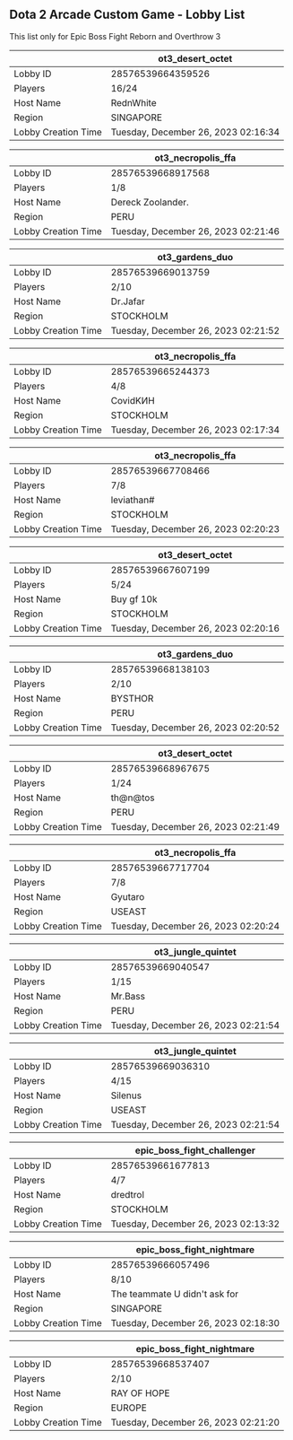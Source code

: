 ## Dota 2 Arcade Custom Game - Lobby List

This list only for Epic Boss Fight Reborn and Overthrow 3

|  | ot3_desert_octet |
| ------ | ------ |
| Lobby ID | 28576539664359526 |
| Players | 16/24 |
| Host Name | RednWhite |
| Region | SINGAPORE |
| Lobby Creation Time | Tuesday, December 26, 2023 02:16:34 |


|  | ot3_necropolis_ffa |
| ------ | ------ |
| Lobby ID | 28576539668917568 |
| Players | 1/8 |
| Host Name | Dereck Zoolander. |
| Region | PERU |
| Lobby Creation Time | Tuesday, December 26, 2023 02:21:46 |


|  | ot3_gardens_duo |
| ------ | ------ |
| Lobby ID | 28576539669013759 |
| Players | 2/10 |
| Host Name | Dr.Jafar |
| Region | STOCKHOLM |
| Lobby Creation Time | Tuesday, December 26, 2023 02:21:52 |


|  | ot3_necropolis_ffa |
| ------ | ------ |
| Lobby ID | 28576539665244373 |
| Players | 4/8 |
| Host Name | CovidKИН |
| Region | STOCKHOLM |
| Lobby Creation Time | Tuesday, December 26, 2023 02:17:34 |


|  | ot3_necropolis_ffa |
| ------ | ------ |
| Lobby ID | 28576539667708466 |
| Players | 7/8 |
| Host Name | leviathan# |
| Region | STOCKHOLM |
| Lobby Creation Time | Tuesday, December 26, 2023 02:20:23 |


|  | ot3_desert_octet |
| ------ | ------ |
| Lobby ID | 28576539667607199 |
| Players | 5/24 |
| Host Name | Buy gf 10k |
| Region | STOCKHOLM |
| Lobby Creation Time | Tuesday, December 26, 2023 02:20:16 |


|  | ot3_gardens_duo |
| ------ | ------ |
| Lobby ID | 28576539668138103 |
| Players | 2/10 |
| Host Name | BYSTHOR |
| Region | PERU |
| Lobby Creation Time | Tuesday, December 26, 2023 02:20:52 |


|  | ot3_desert_octet |
| ------ | ------ |
| Lobby ID | 28576539668967675 |
| Players | 1/24 |
| Host Name | th@n@tos |
| Region | PERU |
| Lobby Creation Time | Tuesday, December 26, 2023 02:21:49 |


|  | ot3_necropolis_ffa |
| ------ | ------ |
| Lobby ID | 28576539667717704 |
| Players | 7/8 |
| Host Name | Gyutaro |
| Region | USEAST |
| Lobby Creation Time | Tuesday, December 26, 2023 02:20:24 |


|  | ot3_jungle_quintet |
| ------ | ------ |
| Lobby ID | 28576539669040547 |
| Players | 1/15 |
| Host Name | Mr.Bass |
| Region | PERU |
| Lobby Creation Time | Tuesday, December 26, 2023 02:21:54 |


|  | ot3_jungle_quintet |
| ------ | ------ |
| Lobby ID | 28576539669036310 |
| Players | 4/15 |
| Host Name | Silenus |
| Region | USEAST |
| Lobby Creation Time | Tuesday, December 26, 2023 02:21:54 |


|  | epic_boss_fight_challenger |
| ------ | ------ |
| Lobby ID | 28576539661677813 |
| Players | 4/7 |
| Host Name | dredtrol |
| Region | STOCKHOLM |
| Lobby Creation Time | Tuesday, December 26, 2023 02:13:32 |


|  | epic_boss_fight_nightmare |
| ------ | ------ |
| Lobby ID | 28576539666057496 |
| Players | 8/10 |
| Host Name | The teammate U didn't ask for |
| Region | SINGAPORE |
| Lobby Creation Time | Tuesday, December 26, 2023 02:18:30 |


|  | epic_boss_fight_nightmare |
| ------ | ------ |
| Lobby ID | 28576539668537407 |
| Players | 2/10 |
| Host Name | RAY OF HOPE |
| Region | EUROPE |
| Lobby Creation Time | Tuesday, December 26, 2023 02:21:20 |


